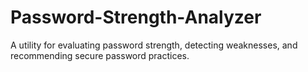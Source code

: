 # Password-Strength-Analyzer
A utility for evaluating password strength, detecting weaknesses, and recommending secure password practices.
